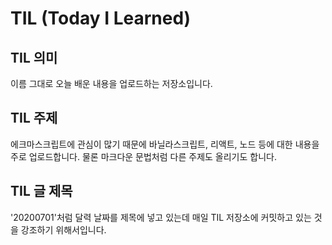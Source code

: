 # TIL (Today I Learned)

## TIL 의미
 이름 그대로 오늘 배운 내용을 업로드하는 저장소입니다.

## TIL 주제
 에크마스크립트에 관심이 많기 때문에 바닐라스크립트, 리액트, 노드 등에 대한 내용을 주로 업로드합니다. 물론 마크다운 문법처럼 다른 주제도 올리기도 합니다.

## TIL 글 제목
'20200701'처럼 달력 날짜를 제목에 넣고 있는데 매일 TIL 저장소에 커밋하고 있는 것을 강조하기 위해서입니다. 
